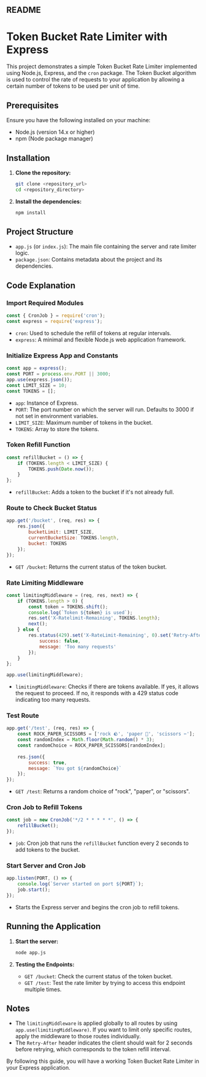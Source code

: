 ## README

# Token Bucket Rate Limiter with Express

This project demonstrates a simple Token Bucket Rate Limiter implemented using Node.js, Express, and the `cron` package. The Token Bucket algorithm is used to control the rate of requests to your application by allowing a certain number of tokens to be used per unit of time.

## Prerequisites

Ensure you have the following installed on your machine:
- Node.js (version 14.x or higher)
- npm (Node package manager)

## Installation

1. **Clone the repository:**
    ```sh
    git clone <repository_url>
    cd <repository_directory>
    ```

2. **Install the dependencies:**
    ```sh
    npm install
    ```

## Project Structure

- `app.js` (or `index.js`): The main file containing the server and rate limiter logic.
- `package.json`: Contains metadata about the project and its dependencies.

## Code Explanation

### Import Required Modules

```javascript
const { CronJob } = require('cron');
const express = require('express');
```

- `cron`: Used to schedule the refill of tokens at regular intervals.
- `express`: A minimal and flexible Node.js web application framework.

### Initialize Express App and Constants

```javascript
const app = express();
const PORT = process.env.PORT || 3000;
app.use(express.json());
const LIMIT_SIZE = 10;
const TOKENS = [];
```

- `app`: Instance of Express.
- `PORT`: The port number on which the server will run. Defaults to 3000 if not set in environment variables.
- `LIMIT_SIZE`: Maximum number of tokens in the bucket.
- `TOKENS`: Array to store the tokens.

### Token Refill Function

```javascript
const refillBucket = () => {
    if (TOKENS.length < LIMIT_SIZE) {
        TOKENS.push(Date.now());
    }
};
```

- `refillBucket`: Adds a token to the bucket if it's not already full.

### Route to Check Bucket Status

```javascript
app.get('/bucket', (req, res) => {
    res.json({
        bucketLimit: LIMIT_SIZE,
        currentBucketSize: TOKENS.length,
        bucket: TOKENS
    });
});
```

- `GET /bucket`: Returns the current status of the token bucket.

### Rate Limiting Middleware

```javascript
const limitingMiddleware = (req, res, next) => {
    if (TOKENS.length > 0) {
        const token = TOKENS.shift();
        console.log(`Token ${token} is used`);
        res.set('X-Ratelimit-Remaining', TOKENS.length);
        next();
    } else {
        res.status(429).set('X-RateLimit-Remaining', 0).set('Retry-After', 2).json({
            success: false,
            message: 'Too many requests'
        });
    }
};

app.use(limitingMiddleware);
```

- `limitingMiddleware`: Checks if there are tokens available. If yes, it allows the request to proceed. If no, it responds with a 429 status code indicating too many requests.

### Test Route

```javascript
app.get('/test', (req, res) => {
    const ROCK_PAPER_SCISSORS = ['rock 🪨', 'paper 📃', 'scissors ✂️'];
    const randomIndex = Math.floor(Math.random() * 3);
    const randomChoice = ROCK_PAPER_SCISSORS[randomIndex];
  
    res.json({
        success: true,
        message: `You got ${randomChoice}`
    });
});
```

- `GET /test`: Returns a random choice of "rock", "paper", or "scissors".

### Cron Job to Refill Tokens

```javascript
const job = new CronJob('*/2 * * * * *', () => {
    refillBucket();
});
```

- `job`: Cron job that runs the `refillBucket` function every 2 seconds to add tokens to the bucket.

### Start Server and Cron Job

```javascript
app.listen(PORT, () => {
    console.log(`Server started on port ${PORT}`);
    job.start();
});
```

- Starts the Express server and begins the cron job to refill tokens.

## Running the Application

1. **Start the server:**
    ```sh
    node app.js
    ```

2. **Testing the Endpoints:**
    - `GET /bucket`: Check the current status of the token bucket.
    - `GET /test`: Test the rate limiter by trying to access this endpoint multiple times.

## Notes

- The `limitingMiddleware` is applied globally to all routes by using `app.use(limitingMiddleware)`. If you want to limit only specific routes, apply the middleware to those routes individually.
- The `Retry-After` header indicates the client should wait for 2 seconds before retrying, which corresponds to the token refill interval.

By following this guide, you will have a working Token Bucket Rate Limiter in your Express application.
